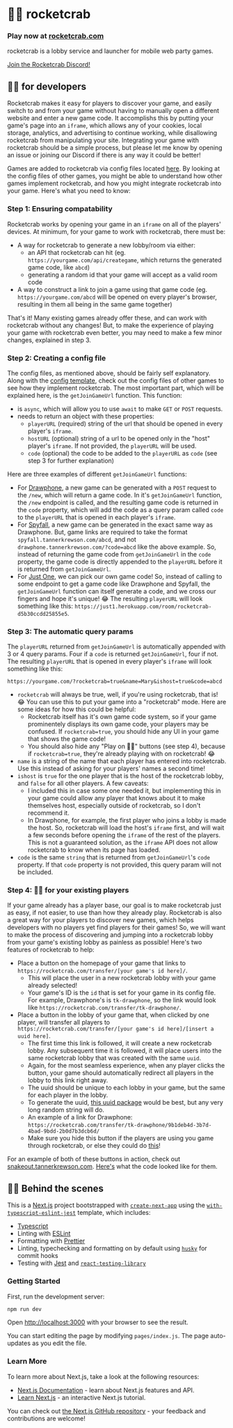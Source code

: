 # 🚀🦀 rocketcrab

### Play now at [rocketcrab.com](https://rocketcrab.com/)

rocketcrab is a lobby service and launcher for mobile web party games.

[Join the Rocketcrab Discord!](https://discord.gg/MvYRVCP)

## 🚀🦀 for developers

Rocketcrab makes it easy for players to discover your game, and easily switch to and from your game without having to manually open a different website and enter a new game code. It accomplishs this by putting your game's page into an `iframe`, which allows any of your cookies, local storage, analytics, and advertising to continue working, while disallowing rocketcrab from manipulating your site. Integrating your game with rocketcrab should be a simple process, but please let me know by opening an issue or joining our Discord if there is any way it could be better!

Games are added to rocketcrab via config files located [here](https://github.com/tannerkrewson/rocketcrab/tree/master/config/games). By looking at the config files of other games, you might be able to understand how other games implement rocketcrab, and how you might integrate rocketcrab into your game. Here's what you need to know:

### Step 1: Ensuring compatability

Rocketcrab works by opening your game in an `iframe` on all of the players' devices. At minimum, for your game to work with rocketcrab, there must be:

-   A way for rocketcrab to generate a new lobby/room via either:
    -   an API that rocketcrab can hit (eg. `https://yourgame.com/api/creategame`, which returns the generated game code, like `abcd`)
    -   generating a random id that your game will accept as a valid room code
-   A way to construct a link to join a game using that game code (eg. `https://yourgame.com/abcd` will be opened on every player's browser, resulting in them all being in the same game together)

That's it! Many existing games already offer these, and can work with rocketcrab without any changes! But, to make the experience of playing your game with rocketcrab even better, you may need to make a few minor changes, explained in step 3.

### Step 2: Creating a config file

The config files, as mentioned above, should be fairly self explanatory. Along with the [config template](https://github.com/tannerkrewson/rocketcrab/blob/master/config/games/_template.ts), check out the config files of other games to see how they implement rocketcrab. The most important part, which will be explained here, is the `getJoinGameUrl` function. This function:

-   is `async`, which will allow you to use `await` to make `GET` or `POST` requests.
-   needs to return an object with these properties:
    -   `playerURL` (required) string of the url that should be opened in every player's `iframe`.
    -   `hostURL` (optional) string of a url to be opened only in the "host" player's `iframe`. If not provided, the `playerURL` will be used.
    -   `code` (optional) the code to be added to the `playerURL` as `code` (see step 3 for further explanation)

Here are three examples of different `getJoinGameUrl` functions:

-   For [Drawphone](https://github.com/tannerkrewson/rocketcrab/blob/a3f796af7f6b70100b1dcf9ab141d73fea41e049/config/games/drawphone.ts#L18-L25), a new game can be generated with a `POST` request to the `/new`, which will return a game code. In it's `getJoinGameUrl` function, the `/new` endpoint is called, and the resulting game code is returned in the `code` property, which will add the code as a query param called `code` to the `playerURL` that is opened in each player's `iframe`.
-   For [Spyfall](https://github.com/tannerkrewson/rocketcrab/blob/a3f796af7f6b70100b1dcf9ab141d73fea41e049/config/games/spyfall.ts#L18-L24), a new game can be generated in the exact same way as Drawphone. But, game links are required to take the format `spyfall.tannerkrewson.com/abcd`, and not `drawphone.tannerkrewson.com/?code=abcd` like the above example. So, instead of returning the game code from `getJoinGameUrl` in the `code` property, the game code is directly appended to the `playerURL` before it is returned from `getJoinGameUrl`.
-   For [Just One](https://github.com/tannerkrewson/rocketcrab/blob/a3f796af7f6b70100b1dcf9ab141d73fea41e049/config/games/justone.ts#L14-L19), we can pick our own game code! So, instead of calling to some endpoint to get a game code like Drawphone and Spyfall, the `getJoinGameUrl` function can itself generate a code, and we cross our fingers and hope it's unique! 😂 The resulting `playerURL` will look something like this: `https://just1.herokuapp.com/room/rocketcrab-d5b30ccdd25855e5`.

### Step 3: The automatic query params

The `playerURL` returned from `getJoinGameUrl` is automatically appended with 3 or 4 query params. Four if a `code` is returned `getJoinGameUrl`, four if not. The resulting `playerURL` that is opened in every player's `iframe` will look something like this:

```
https://yourgame.com/?rocketcrab=true&name=Mary&ishost=true&code=abcd
```

-   `rocketcrab` will always be true, well, if you're using rocketcrab, that is! 😂 You can use this to put your game into a "rocketcrab" mode. Here are some ideas for how this could be helpful:
    -   Rocketcrab itself has it's own game code system, so if your game prominentely displays its own game code, your players may be confused. If `rocketcrab=true`, you should hide any UI in your game that shows the game code!
    -   You should also hide any "Play on 🚀🦀" buttons (see step 4), because if `rocketcrab=true`, they're already playing with on rocketcrab! 😂
-   `name` is a string of the name that each player has entered into rocketcrab. Use this instead of asking for your players' names a second time!
-   `ishost` is `true` for the one player that is the host of the rocketcrab lobby, and `false` for all other players. A few caveats:
    -   I included this in case some one needed it, but implementing this in your game could allow any player that knows about it to make themselves host, especially outside of rocketcrab, so I don't recommend it.
    -   In Drawphone, for example, the first player who joins a lobby is made the host. So, rocketcrab will load the host's `iframe` first, and will wait a few seconds before opening the `iframe` of the rest of the players. This is not a guaranteed solution, as the `iframe` API does not allow rocketcrab to know when its page has loaded.
-   `code` is the same `string` that is returned from `getJoinGameUrl`'s `code` property. If that `code` property is not provided, this query param will not be included.

### Step 4: 🚀🦀 for your existing players

If your game already has a player base, our goal is to make rocketcrab just as easy, if not easier, to use than how they already play. Rocketcrab is also a great way for your players to discover new games, which helps developers with no players yet find players for their games! So, we will want to make the process of discovering and jumping into a rocketcrab lobby from your game's existing lobby as painless as possible! Here's two features of rocketcrab to help:

-   Place a button on the homepage of your game that links to `https://rocketcrab.com/transfer/[your game's id here]/`.
    -   This will place the user in a new rocketcrab lobby with your game already selected!
    -   Your game's ID is the `id` that is set for your game in its config file. For example, Drawphone's is `tk-drawphone`, so the link would look like `https://rocketcrab.com/transfer/tk-drawphone/`.
-   Place a button in the lobby of your game that, when clicked by one player, will transfer all players to `https://rocketcrab.com/transfer/[your game's id here]/[insert a uuid here]`.
    -   The first time this link is followed, it will create a new rocketcrab lobby. Any subsequent time it is followed, it will place users into the same rocketcrab lobby that was created with the same `uuid`.
    -   Again, for the most seamless experience, when any player clicks the button, your game should automatically redirect all players in the lobby to this link right away.
    -   The uuid should be unique to each lobby in your game, but the same for each player in the lobby.
    -   To generate the uuid, [this uuid package](https://github.com/uuidjs/uuid) would be best, but any very long random string will do.
    -   An example of a link for Drawphone: `https://rocketcrab.com/transfer/tk-drawphone/9b1deb4d-3b7d-4bad-9bdd-2b0d7b3dcb6d/`
    -   Make sure you hide this button if the players are using you game through rocketcrab, or else they could do [this](https://i.imgur.com/MXanVTG.jpg)!

For an example of both of these buttons in action, check out [snakeout.tannerkrewson.com](https://snakeout.tannerkrewson.com/). [Here's](https://github.com/tannerkrewson/snakeout/commit/6845cbb199b7269abcc7d7829c63c5c6ac2179f9) what the code looked like for them.

## 🚀🦀 Behind the scenes

This is a [Next.js](https://nextjs.org/) project bootstrapped with [`create-next-app`](https://github.com/vercel/next.js/tree/canary/packages/create-next-app) using the [`with-typescript-eslint-jest`](https://github.com/vercel/next.js/tree/v9.4.4/examples/with-typescript-eslint-jest) template, which includes:

-   [Typescript](https://www.typescriptlang.org/)
-   Linting with [ESLint](https://eslint.org/)
-   Formatting with [Prettier](https://prettier.io/)
-   Linting, typechecking and formatting on by default using [`husky`](https://github.com/typicode/husky) for commit hooks
-   Testing with [Jest](https://jestjs.io/) and [`react-testing-library`](https://testing-library.com/docs/react-testing-library/intro)

### Getting Started

First, run the development server:

```bash
npm run dev
```

Open [http://localhost:3000](http://localhost:3000) with your browser to see the result.

You can start editing the page by modifying `pages/index.js`. The page auto-updates as you edit the file.

### Learn More

To learn more about Next.js, take a look at the following resources:

-   [Next.js Documentation](https://nextjs.org/docs) - learn about Next.js features and API.
-   [Learn Next.js](https://nextjs.org/learn) - an interactive Next.js tutorial.

You can check out [the Next.js GitHub repository](https://github.com/vercel/next.js/) - your feedback and contributions are welcome!
